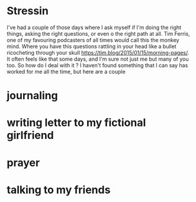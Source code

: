 # Stressin
I've had a couple of those days where I ask myself if I'm doing the right things, asking the right questions, 
or even o the right path at all. Tim Ferris, one of my favouring podcasters of all times would call this the monkey mind.
Where you have this questions rattling in your head like a bullet ricocheting through your skull https://tim.blog/2015/01/15/morning-pages/.
It often feels like that some days, and I'm sure not just me but many of you too. So how do I deal with it ? I haven't found 
something that I can say has worked for me all the time, but here are a couple 


# journaling

# writing letter to my fictional girlfriend

# prayer 

# talking to my friends

